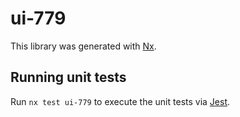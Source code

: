 # ui-779

This library was generated with [Nx](https://nx.dev).

## Running unit tests

Run `nx test ui-779` to execute the unit tests via [Jest](https://jestjs.io).
